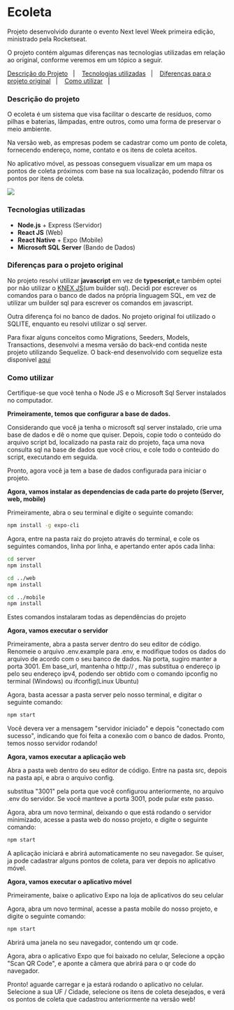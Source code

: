 # Ecoleta
Projeto desenvolvido durante o evento Next level Week primeira edição, ministrado pela Rocketseat.

O projeto contém algumas diferenças nas tecnologias utilizadas em relação ao original, conforme veremos em um tópico a seguir.

<p>
  <a href="#Descrição-do-projeto">Descrição do Projeto</a>&nbsp;&nbsp;&nbsp;|&nbsp;&nbsp;&nbsp;
  <a href="#Tecnologias-utilizadas">Tecnologias utilizadas</a>&nbsp;&nbsp;&nbsp;|&nbsp;&nbsp;&nbsp;
  <a href="#Diferenças-para-o-projeto-original">Diferenças para o projeto original</a>&nbsp;&nbsp;&nbsp;|&nbsp;&nbsp;&nbsp;
  <a href="#Como-utilizar">Como utilizar</a>&nbsp;&nbsp;&nbsp;|&nbsp;&nbsp;&nbsp;
</p>

### Descrição do projeto
O ecoleta é um sistema que visa facilitar o descarte de resíduos, como pilhas e baterias, lâmpadas, entre outros, como uma forma de preservar o meio ambiente.

Na versão web, as empresas podem se cadastrar como um ponto de coleta, fornecendo endereço, nome, contato e os itens de coleta aceitos.

No aplicativo móvel, as pessoas conseguem visualizar em um mapa os pontos de coleta próximos com base na sua localização, podendo filtrar os pontos por itens de coleta.

![](https://blog.rocketseat.com.br/content/images/2020/06/ecoleta.png)

### Tecnologias utilizadas

- **Node.js** + Express (Servidor)
- **React JS** (Web)
- **React Native** + Expo (Mobile)
- **Microsoft SQL Server** (Bando de Dados)


### Diferenças para o projeto original

No projeto resolvi utilizar **javascript** em vez de **typescript**,e também optei por não utilizar o <a href = "http://knexjs.org/">KNEX JS</a>(um builder sql). Decidi
por escrever os comandos para o banco de dados na própria linguagem SQL, em vez de utilizar um builder sql para escrever os comandos em javascript.

Outra diferença foi no banco de dados. No projeto original foi utilizado o SQLITE, enquanto eu resolvi utilizar o sql server.

Para fixar alguns conceitos como Migrations, Seeders, Models, Transactions, desenvolvi a mesma versão do back-end contida neste projeto utilizando Sequelize. 
O back-end desenvolvido com sequelize esta disponível <a href = "https://github.com/AngeloAAPP/Ecoleta-Sequelize">aqui</a>

### Como utilizar

Certifique-se que você tenha o Node JS e o Microsoft Sql Server instalados no computador.

**Primeiramente, temos que configurar a base de dados.**

Considerando que você ja tenha o microsoft sql server instalado, crie uma base de dados e dê o nome que quiser. Depois, copie todo o conteúdo do arquivo script bd, localizado
na pasta raiz do projeto, faça uma nova consulta sql na base de dados que você criou, e cole todo o conteúdo do script, executando em seguida.

Pronto, agora você ja tem a base de dados configurada para iniciar o projeto.

**Agora, vamos instalar as dependencias de cada parte do projeto (Server, web, mobile)**

Primeiramente, abra o seu terminal e digite o seguinte comando: 

```sh
npm install -g expo-cli
```

Agora, entre na pasta raiz do projeto através do terminal, e cole os seguintes comandos, linha por linha, e apertando enter após cada linha:


```sh
cd server
npm install

cd ../web
npm install

cd ../mobile
npm install
```
Estes comandos instalaram todas as dependências do projeto

**Agora, vamos executar o servidor**

Primeiramente, abra a pasta server dentro do seu editor de código. Renomeie o arquivo .env.example para .env, e modifique todos os dados do arquivo de acordo com o seu
banco de dados.
Na porta, sugiro manter a porta 3001. Em base_url, mantenha o http:// , mas substitua o endereço ip pelo seu endereço ipv4, podendo ser obtido com o comando ipconfig no terminal
(Windows) ou ifconfig(Linux Ubuntu)

Agora, basta acessar a pasta server pelo nosso terminal, e digitar o seguinte comando: 

```sh
npm start
```
Você devera ver a mensagem "servidor iniciado" e depois "conectado com sucesso", indicando que foi feita a conexão com o banco de dados.
Pronto, temos nosso servidor rodando!

**Agora, vamos executar a aplicação web**

Abra a pasta web dentro do seu editor de código. Entre na pasta src, depois na pasta api, e abra o arquivo config.

substitua "3001" pela porta que você configurou anteriormente, no arquivo .env do servidor. Se você manteve a porta 3001, pode pular este passo.

Agora, abra um novo terminal, deixando o que está rodando o servidor minimizado, acesse a pasta web do nosso projeto, e digite o seguinte comando: 

```sh
npm start
```
A aplicação iniciará e abrirá automaticamente no seu navegador. Se quiser, ja pode cadastrar alguns pontos de coleta, para ver depois no aplicativo móvel.

**Agora, vamos executar o aplicativo móvel**

Primeiramente, baixe o aplicativo Expo na loja de aplicativos do seu celular

Agora, abra um novo terminal, acesse a pasta mobile do nosso projeto, e digite o seguinte comando: 

```sh
npm start
```

Abrirá uma janela no seu navegador, contendo um qr code.

Agora, abra o aplicativo Expo que foi baixado no celular, Selecione a opção "Scan QR Code", e aponte a câmera que abrirá para o qr code do navegador.

Pronto! aguarde carregar e ja estará rodando o aplicativo no celular. Selecione a sua UF / Cidade, selecione os itens de coleta desejados, e verá os pontos de coleta
que cadastrou anteriormente na versão web!
